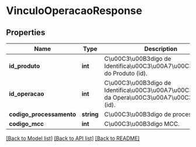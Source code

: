 # VinculoOperacaoResponse

## Properties
Name | Type | Description | Notes
------------ | ------------- | ------------- | -------------
**id_produto** | **int** | C\u00C3\u00B3digo de Identifica\u00C3\u00A7\u00C3\u00A3o do Produto (id). | [optional] 
**id_operacao** | **int** | C\u00C3\u00B3digo de Identifica\u00C3\u00A7\u00C3\u00A3o da Opera\u00C3\u00A7\u00C3\u00A3o (id). | [optional] 
**codigo_processamento** | **string** | C\u00C3\u00B3digo de processamento. | [optional] 
**codigo_mcc** | **int** | C\u00C3\u00B3digo MCC. | [optional] 

[[Back to Model list]](../README.md#documentation-for-models) [[Back to API list]](../README.md#documentation-for-api-endpoints) [[Back to README]](../README.md)


